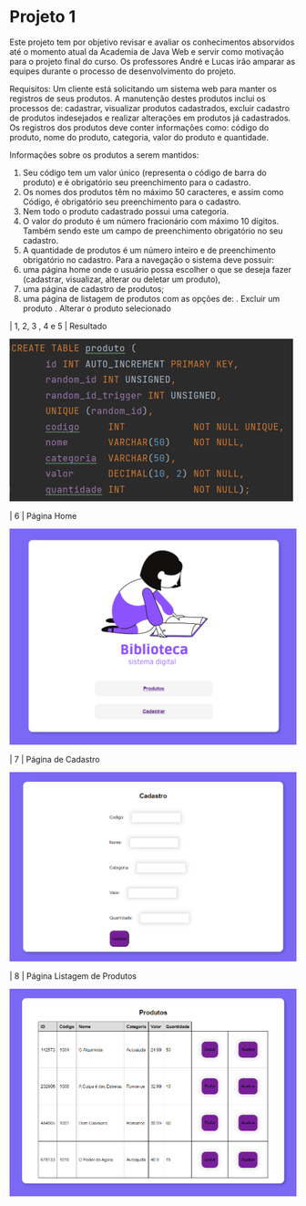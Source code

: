 # Projeto 1
Este projeto tem por objetivo revisar e avaliar os conhecimentos absorvidos até o momento atual da Academia de Java Web e servir como
motivação para o projeto final do curso. Os professores André e Lucas irão amparar as equipes durante o processo de desenvolvimento do projeto.

Requisitos:
Um cliente está solicitando um sistema web para manter os registros de seus produtos. A manutenção destes produtos inclui os processos de: cadastrar, visualizar produtos cadastrados, excluir cadastro de produtos indesejados e realizar alterações em produtos já cadastrados. Os registros dos produtos deve conter informações como: código do produto, nome do produto, categoria, valor do produto e quantidade.

Informações sobre os produtos a serem mantidos:
1) Seu código tem um valor único (representa o código de barra do produto) e é obrigatório seu preenchimento para o cadastro.
2) Os nomes dos produtos têm no máximo 50 caracteres, e assim como Código, é obrigatório seu preenchimento para o cadastro.
3) Nem todo o produto cadastrado possui uma categoria.
4) O valor do produto é um número fracionário com máximo 10 dígitos. Também sendo este um campo de preenchimento obrigatório no seu cadastro.
5) A quantidade de produtos é um número inteiro e de preenchimento obrigatório no cadastro. Para a navegação o sistema deve possuir:
6) uma página home onde o usuário possa escolher o que se deseja fazer (cadastrar, visualizar, alterar ou deletar um produto),
7) uma página de cadastro de produtos;
8) uma página de listagem de produtos com as opções de:
. Excluir um produto
. Alterar o produto selecionado



| 1, 2, 3 , 4 e 5 | Resultado

![img 1](https://github.com/LarissaLT/ProjetosAcademiaAtos/blob/main/Projeto1_Servlet/img/img_1.png)

| 6 | Página Home

![img 2](https://github.com/LarissaLT/ProjetosAcademiaAtos/blob/main/Projeto1_Servlet/img/img_2.png)

| 7 | Página de Cadastro

![img 3](https://github.com/LarissaLT/ProjetosAcademiaAtos/blob/main/Projeto1_Servlet/img/img_3.png)

| 8 | Página Listagem de Produtos

![img 4](https://github.com/LarissaLT/ProjetosAcademiaAtos/blob/main/Projeto1_Servlet/img/img_4.png)